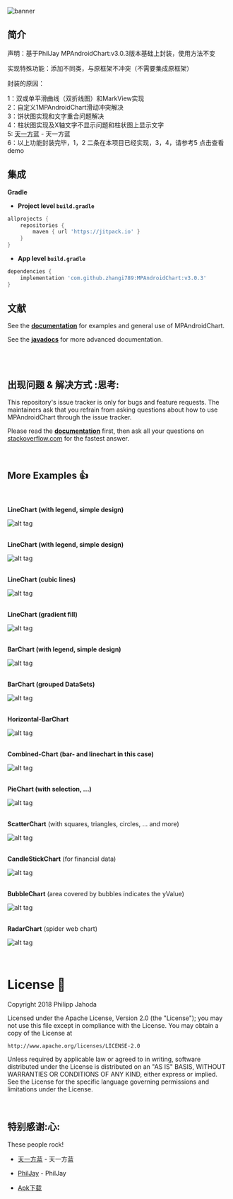 ![banner](https://raw.github.com/PhilJay/MPChart/master/design/feature_graphic_smaller.png)


## 简介

   声明：基于PhilJay MPAndroidChart:v3.0.3版本基础上封装，使用方法不变</br>
  
  
   实现特殊功能：添加不同类，与原框架不冲突（不需要集成原框架）</br>
  
   封装的原因：</br>
   
   1：双或单平滑曲线（双折线图）和MarkView实现   </br>
   2：自定义1MPAndroidChart滑动冲突解决  </br>
   3：饼状图实现和文字重合问题解决  </br>
   4：柱状图实现及X轴文字不显示问题和柱状图上显示文字</br>
   5: [天一方蓝](https://github.com/JinBoy23520/MPAndroidChartDemoByJin) - 天一方蓝 </br>
   6：以上功能封装完毕，1，2 二条在本项目已经实现，3，4，请参考5 点击查看demo

      

## 集成

**Gradle**

- **Project level `build.gradle`**
```gradle
allprojects {
    repositories {
        maven { url 'https://jitpack.io' }
    }
}
```
- **App level `build.gradle`**
```gradle
dependencies {
    implementation 'com.github.zhangi789:MPAndroidChart:v3.0.3'
}
```

## 文献

See the [**documentation**](https://github.com/PhilJay/MPAndroidChart/wiki) for examples and general use of MPAndroidChart.

See the [**javadocs**](https://jitpack.io/com/github/PhilJay/MPAndroidChart/v3.0.3/javadoc/) for more advanced documentation.

<br/>


<br/>

## 出现问题 & 解决方式 :思考:

This repository's issue tracker is only for bugs and feature requests. The maintainers ask that you refrain from asking questions about how to use MPAndroidChart through the issue tracker.

Please read the [**documentation**](https://github.com/PhilJay/MPAndroidChart/wiki) first, then ask all your questions on [stackoverflow.com](https://stackoverflow.com/questions/tagged/mpandroidchart) for the fastest answer.

<br/>



## More Examples :+1:

<br/>

**LineChart (with legend, simple design)**

![alt tag](https://raw.github.com/PhilJay/MPChart/master/screenshots/simpledesign_linechart4.png)
<br/><br/>

**LineChart (with legend, simple design)**

![alt tag](https://raw.github.com/PhilJay/MPChart/master/screenshots/simpledesign_linechart3.png)
<br/><br/>

**LineChart (cubic lines)**

![alt tag](https://raw.github.com/PhilJay/MPChart/master/screenshots/cubiclinechart.png)
<br/><br/>

**LineChart (gradient fill)**

![alt tag](https://raw.github.com/PhilJay/MPAndroidChart/master/screenshots/line_chart_gradient.png)
<br/><br/>

**BarChart (with legend, simple design)**

![alt tag](https://raw.github.com/PhilJay/MPChart/master/screenshots/simpledesign_barchart3.png)
<br/><br/>

**BarChart (grouped DataSets)**

![alt tag](https://raw.github.com/PhilJay/MPChart/master/screenshots/groupedbarchart.png)
<br/><br/>

**Horizontal-BarChart**

![alt tag](https://raw.github.com/PhilJay/MPChart/master/screenshots/horizontal_barchart.png)
<br/><br/>

**Combined-Chart (bar- and linechart in this case)**

![alt tag](https://raw.github.com/PhilJay/MPChart/master/screenshots/combined_chart.png)
<br/><br/>

**PieChart (with selection, ...)**

![alt tag](https://raw.github.com/PhilJay/MPAndroidChart/master/screenshots/simpledesign_piechart1.png)
<br/><br/>

**ScatterChart** (with squares, triangles, circles, ... and more)

![alt tag](https://raw.github.com/PhilJay/MPAndroidChart/master/screenshots/scatterchart.png)
<br/><br/>

**CandleStickChart** (for financial data)

![alt tag](https://raw.github.com/PhilJay/MPAndroidChart/master/screenshots/candlestickchart.png)
<br/><br/>

**BubbleChart** (area covered by bubbles indicates the yValue)

![alt tag](https://raw.github.com/PhilJay/MPAndroidChart/master/screenshots/bubblechart.png)
<br/><br/>

**RadarChart** (spider web chart)

![alt tag](https://raw.github.com/PhilJay/MPAndroidChart/master/screenshots/radarchart.png)

<br/>

# License :page_facing_up:

Copyright 2018 Philipp Jahoda

Licensed under the Apache License, Version 2.0 (the "License");
you may not use this file except in compliance with the License.
You may obtain a copy of the License at

    http://www.apache.org/licenses/LICENSE-2.0

Unless required by applicable law or agreed to in writing, software
distributed under the License is distributed on an "AS IS" BASIS,
WITHOUT WARRANTIES OR CONDITIONS OF ANY KIND, either express or implied.
See the License for the specific language governing permissions and
limitations under the License.

<br/>

## 特别感谢:心:

These people rock!

- [天一方蓝](https://blog.csdn.net/dt235201314/article/details/54135182) - 天一方蓝
- [PhilJay](https://github.com/PhilJay/MPAndroidChart) - PhilJay

- [Apk下载](http://app-global.pgyer.com/d41085d908b67fc04f54f2bef33110db.apk?attname=MpChart.apk&sign=aab429f2339612af6144304f298c1695&t=5bbef2ad)
